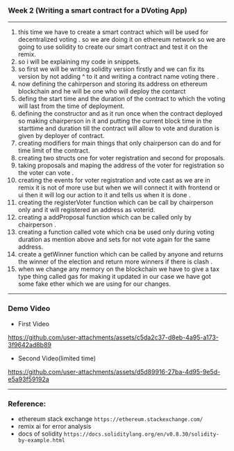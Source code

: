 ### Week 2 (Writing a smart contract for a DVoting App)
---
1. this time we have to create a smart contract which will be used for decentralized voting . so we are doing it on ethereum network so we are going to use solidity to create our smart contract and test it on the remix. 
2. so i will be explaining my code in snippets.
3. so first we will be writing solidity version firstly and we can fix its version by not adding ^ to it and writing a contract name voting there . 
4. now defining the cahirperson and storing its address on ethereum blockchain and he will be one who will deploy the contarct 
5. defing the start time and the duration of the contract to which the voting will last from the time of deployment.
6. defining the constructor and as it run once when the contract deployed so making chairperson in it and putting the current block time in the starttime and duration till the contract will allow to vote and duration is given by deployer of contract. 
7. creating modifiers for main things that only chairperson can do and for time limit of the contract.
8. creating two structs one for voter registration and second for proposals.
9. taking proposals and maping the address of the voter for registration so the voter can vote .
10. creating the events for voter registration and vote cast as we are in remix it is not of more use but when we will connect it with frontend or ui then it will log our action to it and tells us when it is done . 
11. creating the registerVoter function which can be call by chairperson only and it will registered an address as voterid.
12. creating a addProposal function  which can be called only by chairperson .
13. creating a function called vote which cna be used only during voting duration as mention above and sets for not vote again for the same address.
14. create a getWinner function which can be called by anyone and returns the winner of the election and return more winners if there is clash .
15. when we change any memory on the blockchain we have to give a tax type thing called gas for making it updated in our case we have got some fake ether which we are using for our changes.
---
### Demo Video

* First Video

  
https://github.com/user-attachments/assets/c5da2c37-d8eb-4a95-a173-3f9642ad8b89



* Second Video(limited time)



https://github.com/user-attachments/assets/d5d89916-27ba-4d95-9e5d-e5a93f59192a



---
### Reference:
* ethereum stack exchange ```https://ethereum.stackexchange.com/```
* remix ai for error analysis
* docs of solidity ```https://docs.soliditylang.org/en/v0.8.30/solidity-by-example.html```
